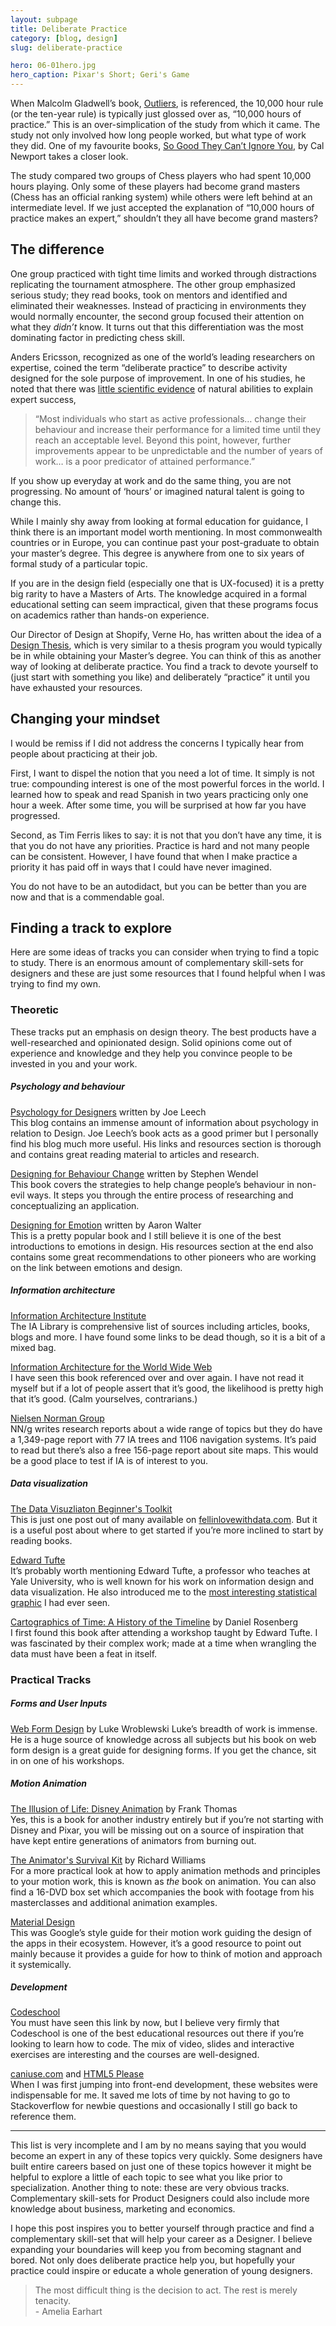 ```yaml
---
layout: subpage
title: Deliberate Practice
category: [blog, design]
slug: deliberate-practice

hero: 06-01hero.jpg
hero_caption: Pixar's Short; Geri's Game
---
```


When Malcolm Gladwell’s book, <a href="http://www.amazon.ca/Outliers-Story-Success-Malcolm-Gladwell/dp/0316017930">Outliers</a>, is referenced, the 10,000 hour rule (or the ten-year rule) is typically just glossed over as, “10,000 hours of practice.” This is an over-simplication of the study from which it came. The study not only involved how long people worked, but what type of work they did. One of my favourite books, <a href="http://www.amazon.ca/Good-They-Cant-Ignore-You/dp/1455509124">So Good They Can’t Ignore You</a>, by Cal Newport takes a closer look.

The study compared two groups of Chess players who had spent 10,000 hours playing. Only some of these players had become grand masters (Chess has an official ranking system) while others were left behind at an intermediate level. If we just accepted the explanation of “10,000 hours of practice makes an expert,” shouldn’t they all have become grand masters?

## The difference

One group practiced with tight time limits and worked through distractions replicating the tournament atmosphere. The other group emphasized serious study; they read books, took on mentors and identified and eliminated their weaknesses. Instead of practicing in environments they would normally encounter, the second group focused their attention on what they *didn’t* know. It turns out that this differentiation was the most dominating factor in predicting chess skill.

Anders Ericsson, recognized as one of the world’s leading researchers on expertise, coined the term “deliberate practice” to describe activity designed for the sole purpose of improvement. In one of his studies, he noted that there was [little scientific evidence](http://projects.ict.usc.edu/itw/gel/EricssonDeliberatePracticePR93.pdf) of natural abilities to explain expert success,

<blockquote class="large">
	<p>“Most individuals who start as active professionals… change their behaviour and increase their performance for a limited time until they reach an acceptable level. Beyond this point, however, further improvements appear to be unpredictable and the number of years of work… is a poor predicator of attained performance.”</p>
</blockquote>

If you show up everyday at work and do the same thing, you are not progressing. No amount of ‘hours’ or imagined natural talent is going to change this.

While I mainly shy away from looking at formal education for guidance, I think there is an important model worth mentioning. In most commonwealth countries or in Europe, you can continue past your post-graduate to obtain your master’s degree. This degree is anywhere from one to six years of formal study of a particular topic.

If you are in the design field (especially one that is UX-focused) it is a pretty big rarity to have a Masters of Arts. The knowledge acquired in a formal educational setting can seem impractical, given that these programs focus on academics rather than hands-on experience.

Our Director of Design at Shopify, Verne Ho, has written about the idea of a [Design Thesis](https://medium.com/@verneho/the-design-thesis-63c5a7bfed02), which is very similar to a thesis program you would typically be in while obtaining your Master’s degree. You can think of this as another way of looking at deliberate practice. You find a track to devote yourself to (just start with something you like) and deliberately “practice” it until you have exhausted your resources.

## Changing your mindset

I would be remiss if I did not address the concerns I typically hear from people about practicing at their job.

First, I want to dispel the notion that you need a lot of time. It simply is not true: compounding interest is one of the most powerful forces in the world. I learned how to speak and read Spanish in two years practicing only one hour a week. After some time, you will be surprised at how far you have progressed.

Second, as Tim Ferris likes to say: it is not that you don’t have any time, it is that you do not have any priorities. Practice is hard and not many people can be consistent. However, I have found that when I make practice a priority it has paid off in ways that I could have never imagined.

You do not have to be an autodidact, but you can be better than you are now and that is a commendable goal.

## Finding a track to explore

Here are some ideas of tracks you can consider when trying to find a topic to study. There is an enormous amount of complementary skill-sets for designers and these are just some resources that I found helpful when I was trying to find my own.

### Theoretic

These tracks put an emphasis on design theory. The best products have a well-researched and opinionated design. Solid opinions come out of experience and knowledge and they help you convince people to be invested in you and your work.

##### Psychology and behaviour

[Psychology for Designers](http://psychologyfordesigners.com/) written by Joe Leech  
This blog contains an immense amount of information about psychology in relation to Design. Joe Leech’s book acts as a good primer but I personally find his blog much more useful. His links and resources section is thorough and contains great reading material to articles and research.

[Designing for Behaviour Change](http://shop.oreilly.com/product/0636920030201.do) written by Stephen Wendel  
This book covers the strategies to help change people’s behaviour in non-evil ways. It steps you through the entire process of researching and conceptualizing an application.

[Designing for Emotion](http://abookapart.com/products/designing-for-emotion) written by Aaron Walter  
This is a pretty popular book and I still believe it is one of the best introductions to emotions in design. His resources section at the end also contains some great recommendations to other pioneers who are working on the link between emotions and design.

##### Information architecture

[Information Architecture Institute](http://iainstitute.org/library/subjectPage.php?id=21)  
The IA Library is comprehensive list of sources including articles, books, blogs and more. I have found some links to be dead though, so it is a bit of a mixed bag.

[Information Architecture for the World Wide Web](http://shop.oreilly.com/product/9780596527341.do)  
I have seen this book referenced over and over again. I have not read it myself but if a lot of people assert that it’s good, the likelihood is pretty high that it’s good. (Calm yourselves, contrarians.)

[Nielsen Norman Group](http://www.nngroup.com/reports/)  
NN/g writes research reports about a wide range of topics but they do have a 1,349-page report with 77 IA trees and 1106 navigation systems. It’s paid to read but there’s also a free 156-page report about site maps. This would be a good place to test if IA is of interest to you.

##### Data visualization

[The Data Visuzliaton Beginner's Toolkit](http://fellinlovewithdata.com/guides/data-vis-beginners-toolkit-1)  
This is just one post out of many available on <a href="http://fellinlovewithdata.com/">fellinlovewithdata.com</a>. But it is a useful post about where to get started if you’re more inclined to start by reading books.

[Edward Tufte](http://www.edwardtufte.com/tufte/)  
It’s probably worth mentioning Edward Tufte, a professor who teaches at Yale University, who is well known for his work on information design and data visualization. He also introduced me to the <a href="http://www.csiss.org/classics/content/58">most interesting statistical graphic</a> I had ever seen.

[Cartographics of Time: A History of the Timeline](http://www.amazon.ca/Cartographies-Time-A-History-Timeline/dp/1616890584) by Daniel Rosenberg  
I first found this book after attending a workshop taught by Edward Tufte. I was fascinated by their complex work; made at a time when wrangling the data must have been a feat in itself.

### Practical Tracks

##### Forms and User Inputs

[Web Form Design](http://www.lukew.com/resources/web_form_design.asp) by Luke Wroblewski
Luke’s breadth of work is immense. He is a huge source of knowledge across all subjects but his book on web form design is a great guide for designing forms. If you get the chance, sit in on one of his workshops.

##### Motion Animation

[The Illusion of Life: Disney Animation](http://www.amazon.ca/The-Illusion-Life-Disney-Animation/dp/0786860707) by Frank Thomas  
Yes, this is a book for another industry entirely but if you’re not starting with Disney and Pixar, you will be missing out on a source of inspiration that have kept entire generations of animators from burning out.

[The Animator's Survival Kit](http://www.amazon.ca/The-Animators-Survival-Kit-Principles/dp/086547897X/ref=pd_bxgy_b_img_y) by Richard Williams  
For a more practical look at how to apply animation methods and principles to your motion work, this is known as *the* book on animation. You can also find a 16-DVD box set which accompanies the book with footage from his masterclasses and additional animation examples.

[Material Design](http://www.google.com/design/spec/animation/authentic-motion.html)  
This was Google’s style guide for their motion work guiding the design of the apps in their ecosystem. However, it’s a good resource to point out mainly because it provides a guide for how to think of motion and approach it systemically.

##### Development

[Codeschool](https://www.codeschool.com/)  
You must have seen this link by now, but I believe very firmly that Codeschool is one of the best educational resources out there if you’re looking to learn how to code. The mix of video, slides and interactive exercises are interesting and the courses are well-designed.

[caniuse.com](http://caniuse.com/) and [HTML5 Please](http://html5please.com/)  
When I was first jumping into front-end development, these websites were indispensable for me. It saved me lots of time by not having to go to Stackoverflow for newbie questions and occasionally I still go back to reference them.

<hr class="small">

This list is very incomplete and I am by no means saying that you would become an expert in any of these topics very quickly. Some designers have built entire careers based on just one of these topics however it might be helpful to explore a little of each topic to see what you like prior to specialization. Another thing to note: these are very obvious tracks. Complementary skill-sets for Product Designers could also include more knowledge about business, marketing and economics.

I hope this post inspires you to better yourself through practice and find a complementary skill-set that will help your career as a Designer. I believe expanding your boundaries will keep you from becoming stagnant and bored. Not only does deliberate practice help you, but hopefully your practice could inspire or educate a whole generation of young designers.

<blockquote class="large">
	<p>The most difficult thing is the decision to act. The rest is merely tenacity.
	<br>- Amelia Earhart</p>
</blockquote>